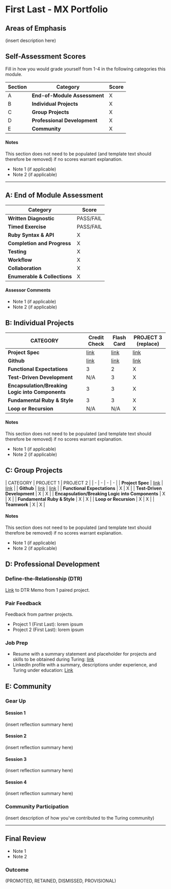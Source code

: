 # First Last - MX Portfolio

## Areas of Emphasis

(insert description here)

## Self-Assessment Scores

Fill in how you would grade yourself from 1-4 in the following categories this module.

| Section | Category | Score |
| - | ----- | - |
| A | **End-of-Module Assessment** | X |
| B | **Individual Projects** | X |
| C | **Group Projects** | X |
| D | **Professional Development** | X |
| E | **Community** | X |

#### Notes

This section does not need to be populated (and template text should therefore be removed) if no scores warrant explanation.

*   Note 1 (if applicable)
*   Note 2 (if applicable)

------------------------------------------------

## A: End of Module Assessment

| Category | Score |
| ----- | - |
| **Written Diagnostic** | PASS/FAIL |
| **Timed Exercise** | PASS/FAIL |
| **Ruby Syntax & API** | X |
| **Completion and Progress** | X |
| **Testing** | X |
| **Workflow** | X |
| **Collaboration** | X |
| **Enumerable & Collections** | X |

#### Assessor Comments

*   Note 1 (if applicable)
*   Note 2 (if applicable)


## B: Individual Projects

| CATEGORY | Credit Check | Flash Card | PROJECT 3 (replace) |
| - | - | - | - |
| **Project Spec** | [link](http://backend.turing.io/module1/projects/credit_check) | [link](http://backend.turing.io/module1/projects/flashcards) | [link](http://example.com) |
| **Github** | [link](https://github.com/yoasyo25/classwork-/blob/master/luhn_algorithm_3.rb) | [link](https://github.com/yoasyo25/Flashcards) | [link](http://example.com) |
| **Functional Expectations** | 3 | 2 | X |
| **Test-Driven Development** | N/A | 3 | X |
| **Encapsulation/Breaking Logic into Components** | 3 | 3 | X |
| **Fundamental Ruby & Style** | 3 | 3 | X |
| **Loop or Recursion** | N/A | N/A | X |

#### Notes

This section does not need to be populated (and template text should therefore be removed) if no scores warrant explanation.

*   Note 1 (if applicable)
*   Note 2 (if applicable)


## C: Group Projects

| CATEGORY | PROJECT 1 | PROJECT 2 |
| - | - | - | - |
| **Project Spec** | [link](http://example.com) | [link](http://example.com) |
| **Github** | [link](http://example.com) | [link](http://example.com) |
| **Functional Expectations** | X | X |
| **Test-Driven Development** | X | X |
| **Encapsulation/Breaking Logic into Components** | X | X |
| **Fundamental Ruby & Style** | X | X |
| **Loop or Recursion** | X | X |
| **Teamwork** | X | X |

#### Notes

This section does not need to be populated (and template text should therefore be removed) if no scores warrant explanation.

*   Note 1 (if applicable)
*   Note 2 (if applicable)


## D: Professional Development

### Define-the-Relationship (DTR)

[Link](http://example.com) to DTR Memo from 1 paired project.

### Pair Feedback

Feedback from partner projects.

*   Project 1 (First Last): lorem ipsum
*   Project 2 (First Last): lorem ipsum

### Job Prep

*   Resume with a summary statement and placeholder for projects and skills to be obtained during Turing: [link](http://example.com)
*   LinkedIn profile with a summary, descriptions under experience, and Turing under education: [Link](http://example.com)



## E: Community

### Gear Up

#### Session 1
(insert reflection summary here)

#### Session 2
(insert reflection summary here)

#### Session 3
(insert reflection summary here)

#### Session 4
(insert reflection summary here)

### Community Participation
(insert description of how you've contributed to the Turing community)

-------------------------------------------------------------

## Final Review

*   Note 1
*   Note 2

### Outcome

(PROMOTED, RETAINED, DISMISSED, PROVISIONAL)

